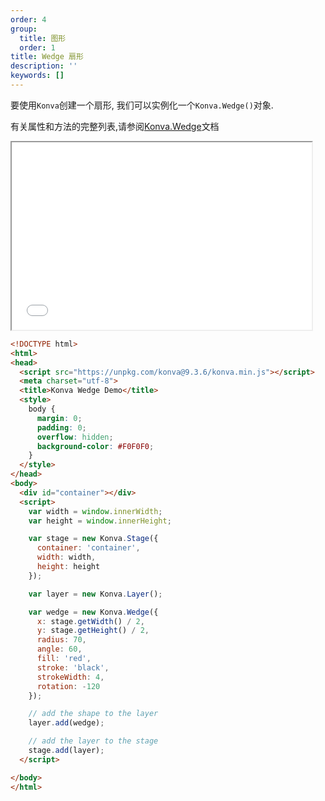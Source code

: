 ```yaml
---
order: 4
group:
  title: 图形
  order: 1
title: Wedge 扇形
description: ''
keywords: []
---
```




要使用`Konva`创建一个扇形, 我们可以实例化一个`Konva.Wedge()`对象.  

有关属性和方法的完整列表,请参阅[Konva.Wedge](https://konvajs.github.io/api/Konva.Wedge.html)文档


<iframe src="/downloads/code/shapes/Wedge.html" style="width: 50vw;height:300px;"></iframe>

```html
<!DOCTYPE html>
<html>
<head>
  <script src="https://unpkg.com/konva@9.3.6/konva.min.js"></script>
  <meta charset="utf-8">
  <title>Konva Wedge Demo</title>
  <style>
    body {
      margin: 0;
      padding: 0;
      overflow: hidden;
      background-color: #F0F0F0;
    }
  </style>
</head>
<body>
  <div id="container"></div>
  <script>
    var width = window.innerWidth;
    var height = window.innerHeight;

    var stage = new Konva.Stage({
      container: 'container',
      width: width,
      height: height
    });

    var layer = new Konva.Layer();

    var wedge = new Konva.Wedge({
      x: stage.getWidth() / 2,
      y: stage.getHeight() / 2,
      radius: 70,
      angle: 60,
      fill: 'red',
      stroke: 'black',
      strokeWidth: 4,
      rotation: -120
    });

    // add the shape to the layer
    layer.add(wedge);

    // add the layer to the stage
    stage.add(layer);
  </script>

</body>
</html>
```
